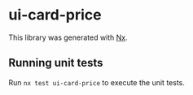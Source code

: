 # ui-card-price

This library was generated with [Nx](https://nx.dev).

## Running unit tests

Run `nx test ui-card-price` to execute the unit tests.
